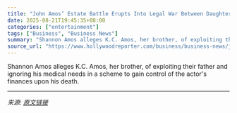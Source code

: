 ```yaml
---
title: "John Amos’ Estate Battle Erupts Into Legal War Between Daughter and Son of Late Icon"
date: 2025-08-21T19:45:35+08:00
categories: ["entertainment"]
tags: ["Business", "Business News"]
summary: "Shannon Amos alleges K.C. Amos, her brother, of exploiting their father and ignoring his medical needs in a scheme to gain control of the actor's finances upon his death."
source_url: "https://www.hollywoodreporter.com/business/business-news/john-amos-estate-battle-legal-war-daughter-son-1236350604/"
---
```


Shannon Amos alleges K.C. Amos, her brother, of exploiting their father and ignoring his medical needs in a scheme to gain control of the actor's finances upon his death.

---

*来源: [原文链接](https://www.hollywoodreporter.com/business/business-news/john-amos-estate-battle-legal-war-daughter-son-1236350604/)*
